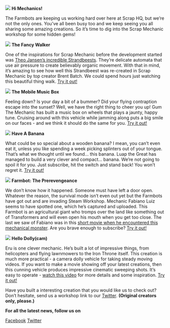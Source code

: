 ![](http://i.imgur.com/Oa8Vroz.png)
**Hi Mechanics!**


The Farmbots are keeping us working hard over here at Scrap HQ, but we’re not the only ones. You’ve all been busy too and we keep seeing you all sharing some amazing creations. So it’s time to dig into the Scrap Mechanic workshop for some hidden gems! 

![](http://i.imgur.com/MmLs61l.png)
 **The Fancy Walker** 

One of the inspirations for Scrap Mechanic before the development started was [Theo Jansen’s incredible Strandbeests](http://www.strandbeest.com). They’re delicate automata that use air pressure to create believably organic movement. With that in mind, it’s amazing to see how well this Strandbeest was re-created in Scrap Mechanic by top creator Brent Batch. We could spend hours just watching this beautiful thing walk.
[Try it out!](http://steamcommunity.com/sharedfiles/filedetails/?id=723109555&searchtext=)


![](http://i.imgur.com/1jPPeWj.png)
 **The Mobile Music Box**

Feeling down? Is your day a bit of a bummer? Did your flying contraption escape into the sunset? Well, we have the right thing to cheer you up! Gum The Mechanic has built a music box on wheels that plays a jaunty, happy tune. Cruising around with this vehicle while jamming along puts a big smile on our faces - and we think it should do the same for you. 
[Try it out!](http://steamcommunity.com/sharedfiles/filedetails/?id=726882228&searchtext=)


![](http://i.imgur.com/3UvpIiu.png)
 **Have A Banana**

What could be so special about a wooden banana? I mean, you can’t even eat it, unless you like spending a week picking splinters out of your tongue. That’s what we thought until we found… this banana. 
Luap the Great has managed to build a very clever and compact… banana. We’re not going to spoil it for you. Just subscribe, hit the switch and stand back! You won’t regret it. 
[Try it out!](http://steamcommunity.com/sharedfiles/filedetails/?id=724417999&searchtext=banana)


![](http://i.imgur.com/mvSghty.png)
 **Farmbot: The Prerevengeance**

We don’t know how it happened. Someone must have left a door open. Whatever the reason, the survival mode isn’t even out yet but the Farmbots have got out and are invading Steam Workshop. Mechanic Fabiano Luiz seems to have spotted one, which he’s captured and uploaded. 
This Farmbot is an agricultural giant who tromps over the land like something out of Transformers and will even open his mouth when you get too close. The last we saw of Fabiano was in this [short movie when he encountered this mechanical monster](https://www.youtube.com/watch?v=-ntyFRta_uU). Are you brave enough to subscribe?
[Try it out!](http://steamcommunity.com/sharedfiles/filedetails/?id=721776259&searchtext=farmbot)


![](http://i.imgur.com/ntIXkY0.png)
 **Hello Dolly(cam)**

Eru is one clever mechanic. He’s built a lot of impressive things, from helicopters and flying lawnmowers to the Iron Throne itself. This creation is much more practical - a camera dolly vehicle for taking steady moving videos. If you want to make a movie showing off your latest creations, then this cunning vehicle produces impressive cinematic sweeping shots. It’s easy to operate - [watch this video](https://www.youtube.com/watch?v=oxrDGtG2lUk&feature=youtu.be) for more details and some inspiration.
[Try it out!](http://steamcommunity.com/sharedfiles/filedetails/?id=720706835)


Have you built a interesting creation that you would like us to check out? Don’t hesitate, send us a workshop link to our [Twitter](https://twitter.com/ScrapMechanic). 
**(Original creators only, please.)** 



**For all the latest news, follow us on** 

[Facebook](https://www.facebook.com/scrapmechanic/)
[Twitter](https://twitter.com/ScrapMechanic)